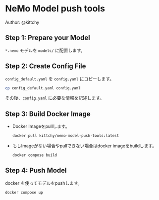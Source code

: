 # NeMo Model push tools

Author: @kittchy

## Step 1: Prepare your Model

`*.nemo` モデルを `models/` に配置します。

## Step 2: Create Config File

`config_default.yaml` を `config.yaml` にコピーします。

```bash
cp config_default.yaml config.yaml
```

その後、`config.yaml` に必要な情報を記述します。

## Step 3: Build Docker Image

- Docker Imageをpullします。

  ```bash
  docker pull kittchy/nemo-model-push-tools:latest
  ```

- もしImageがない場合やpullできない場合はdocker imageをbuildします。
  ```bash
  docker compose build
  ```

## Step 4: Push Model

docker を使ってモデルをpushします。

```bash
docker compose up
```
